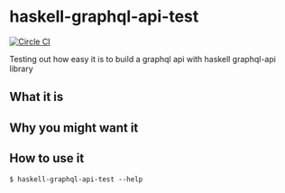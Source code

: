 # haskell-graphql-api-test

[![Circle CI](https://circleci.com/gh/joefiorini/haskell-graphql-api-test/tree/master.svg?style=shield)](https://circleci.com/gh/joefiorini/haskell-graphql-api-test/tree/master)

Testing out how easy it is to build a graphql api with haskell graphql-api library

## What it is

## Why you might want it

## How to use it

```console
$ haskell-graphql-api-test --help
```
